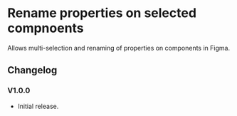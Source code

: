 # Rename properties on selected compnoents

Allows multi-selection and renaming of properties on components in Figma.

## Changelog

### V1.0.0
 - Initial release.